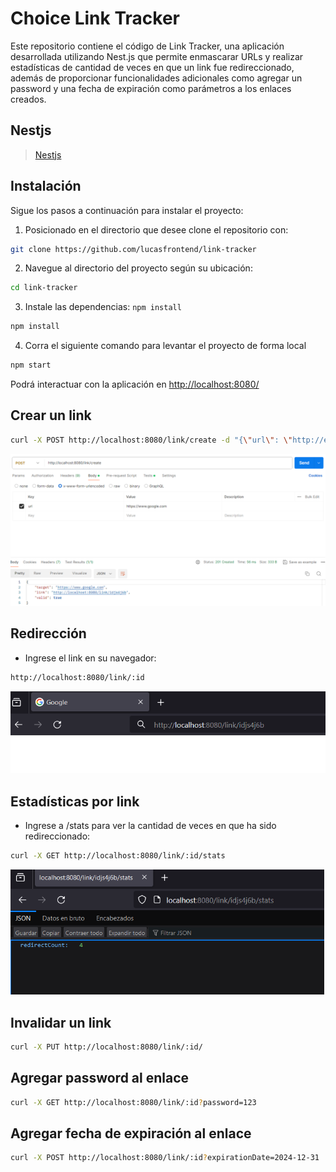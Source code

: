 # Choice Link Tracker

Este repositorio contiene el código de Link Tracker, una aplicación desarrollada utilizando Nest.js que permite enmascarar URLs y realizar estadísticas de cantidad de veces en que un link fue redireccionado, además de proporcionar funcionalidades adicionales como agregar un password y una fecha de expiración como parámetros a los enlaces creados.

## Nestjs
> [Nestjs](http://nestjs.com/)  



## Instalación
Sigue los pasos a continuación para instalar el proyecto:

1. Posicionado en el directorio que desee clone el repositorio con: 

```bash
git clone https://github.com/lucasfrontend/link-tracker
```
2. Navegue al directorio del proyecto según su ubicación: 

```bash
cd link-tracker
```

3. Instale las dependencias: `npm install`
```bash
npm install
```

4. Corra el siguiente comando para levantar el proyecto de forma local
```bash
npm start
```

Podrá interactuar con la aplicación en [http://localhost:8080/](http://localhost:8080/)


## Crear un link

```bash
curl -X POST http://localhost:8080/link/create -d "{\"url\": \"http://example.com\"}"
```

![Ejemplo](images/a1.png)

## Redirección

- Ingrese el link en su navegador:

```bash
http://localhost:8080/link/:id
```

![Ejemplo](images/a2.png)

## Estadísticas por link

- Ingrese a /stats para ver la cantidad de veces en que ha sido redireccionado:

```bash
curl -X GET http://localhost:8080/link/:id/stats
```
![Ejemplo](images/a3.png)

## Invalidar un link

```bash
curl -X PUT http://localhost:8080/link/:id/
```

## Agregar password al enlace

```bash
curl -X GET http://localhost:8080/link/:id?password=123
```

## Agregar fecha de expiración al enlace

```bash
curl -X POST http://localhost:8080/link/:id?expirationDate=2024-12-31

```
